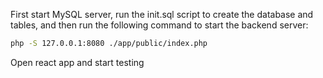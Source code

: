 First start MySQL server, run the init.sql script to create the database and tables, and then run the following command to start the backend server:

```bash
php -S 127.0.0.1:8080 ./app/public/index.php
```

Open react app and start testing